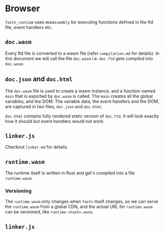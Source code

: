 # Browser

`fastn_runtime` uses `WebAssembly` for executing functions defined in the ftd file, event handlers etc. 

## `doc.wasm`

Every ftd file is converted to a wasm file (refer `compilation.md` for details). In this document we will call the
file `doc.wasm` i.e. `doc.ftd` gets compiled into `doc.wasm`.

## `doc.json` and `doc.html`

The `doc.wasm` file is used to create a wasm instance, and a function named `main` that is exported by `doc.wasm` is
called. The `main` creates all the global variables, and the DOM. The variable data, the event handlers and the DOM,
are captured in two files, `doc.json` and `doc.html`. 

`doc.html` contains fully rendered static version of `doc.ftd`. It will look exactly how it should but event handlers 
would not work. 

## `linker.js`

Checkout `linker.md` for details.

## `runtime.wasm`

The runtime itself is written in Rust and get's compiled into a file `runtime.wasm`. 

### Versioning

The `runtime.wasm` only changes when `fastn` itself changes, so we can serve the `runtime.wasm` from a global CDN, and
the actual URL for `runtime.wasm` can be versioned, like `runtime-<hash>.wasm`.

## `linker.js`


